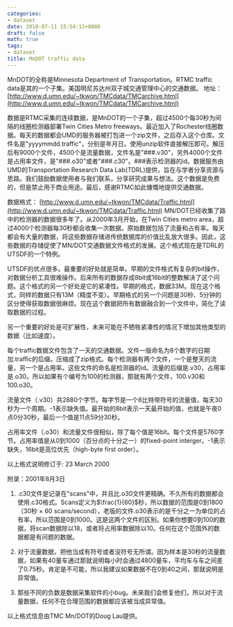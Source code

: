 ```yaml
---
categories:
- dataset
date: 2018-07-11 15:54:11+0000
draft: false
math: true
tags:
- dataset
title: MnDOT traffic data
---
```

MnDOT的全称是Minnesota Department of Transportation。RTMC traffic data是其的一个子集。美国明尼苏达州双子城交通管理中心的交通数据。
地址：[http://www.d.umn.edu/~tkwon/TMCdata/TMCarchive.html](http://www.d.umn.edu/~tkwon/TMCdata/TMCarchive.html)
<!--more-->
数据是RTMC采集的连续数据，是MnDOT的一个子集，超过4500个每30秒为间隔的线圈检测器部署Twin Cities Metro freeways。最近加入了Rochester线圈数据。每天的数据都会UMD的服务器被打包进一个zip文件，之后存入这个仓库。文件名是"yyyymmdd.traffic"，分别是年月日。使用unzip软件直接解压即可。解压后有9000个文件，4500个是流量数据，文件名是"###.v30"，另外4000个文件是占用率文件，是"###.o30"或者"###.c30"。###表示检测器的id。数据服务由UMD的Transportation Research Data Lab(TDRL)提供，旨在与学者分享资源与思路。我们鼓励数据使用者与我们联系，分享研究成果与想法。这个数据是免费的，但是禁止用于商业用途。最后，感谢RTMC如此慷慨地提供交通数据。

数据格式：
[http://www.d.umn.edu/~tkwon/TMCdata/Traffic.html](http://www.d.umn.edu/~tkwon/TMCdata/Traffic.html)
MN/DOT已经收集了路中的检测器的数据很多年了。从2000年3月开始，在Twin Cities metro area，超过4000个检测器每30秒都会收集一次数据。原始数据包括了流量和占有率。每天都会有大量的数据，将这些数据存储进传统数据库的价值比乱放大很多。因此，这些数据的存储促使了MN/DOT交通数据文件格式的发展。这个格式现在是TDRL的UTSDF的一个特例。

UTSDF的优点很多。最重要的好处就是简单。早期的文件格式有复杂的bit操作，对数据分析工具很难操作。后来所有的数据存成8bit或16bit的整数解决了这个问题。这个格式的另一个好处是它的紧凑性。早期的格式，数据33M。现在这个格式，同样的数据只有13M（精度不变）。早期格式的另一个问题是30秒、5分钟的区分使得获取数据很麻烦。现在这个数据把所有数据融合到一个文件中，简化了读取数据的过程。

另一个重要的好处是可扩展性，未来可能在不牺牲紧凑性的情况下增加其他类型的数据（比如速度）。

每个traffic数据文件包含了一天的交通数据。文件一版命名为8个数字的日期加.traffic的后缀。压缩成了zip格式。每个检测器有两个文件，一个是整天的流量，另一个是占用率。这些文件的命名是检测器的id。流量的后缀是.v30，占用率是.o30。所以如果有个编号为100的检测器，那就有两个文件，100.v30和100.o30。

流量文件（.v30）共2880个字节。每字节是一个8比特带符号的流量值，每天30秒为一个周期。-1表示缺失值。最开始的8bit表示一天最开始的值，也就是午夜0点0分30秒，最后一个值是11点59分30秒。

占用率文件（.o30）和流量文件很相似，除了每个值是16bit。每个文件是5760字节。占用率值是从0到1000（百分点的十分之一）的fixed-point interger。-1表示缺失，16bit是高位优先（high-byte first order）。

以上格式说明修订于: 23 March 2000

附录：2001年8月3日

1. .c30文件是记录在"scans"中，并且比.o30文件更精确。不久所有的数据都会使用.c30格式。Scans定义为$\frac{1}{60}$秒，所以数据的范围是0到1800（30秒 $\times$ 60 scans/second），老版的文件.o30表示的是千分之一为单位的占有率，所以范围是0到1000。这是这两个文件的区别。如果你想要0到100的数据，将scan数据除以18，或者将占用率数据除以10。任何在这个范围外的数据都是有问题的数据。

2. 对于流量数据，把他当成有符号或者没符号无所谓。因为样本是30秒的流量数据，如果有40量车通过那就说明每小时会通过4800量车，平均车与车之间差了0.75秒。肯定是不可能，所以我建议如果数据不在0到40之间，那就说明是异常值。

3. 那些不同的负数是数据采集软件的小bug。未来我们会修复他们，所以对于流量数据，任何不在合理范围的数据都应该被当成异常值。

以上格式信息由TMC Mn/DOT的Doug Lau提供。